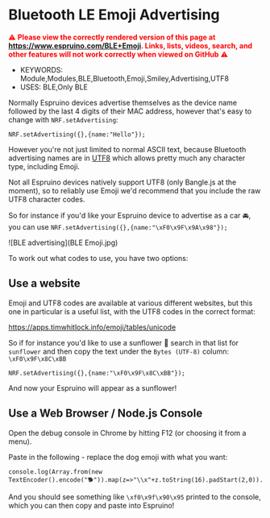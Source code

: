 <!--- Copyright (c) 2024 Gordon Williams, Pur3 Ltd. See the file LICENSE for copying permission. -->
Bluetooth LE Emoji Advertising
===============================

<span style="color:red">:warning: **Please view the correctly rendered version of this page at https://www.espruino.com/BLE+Emoji. Links, lists, videos, search, and other features will not work correctly when viewed on GitHub** :warning:</span>

* KEYWORDS: Module,Modules,BLE,Bluetooth,Emoji,Smiley,Advertising,UTF8
* USES: BLE,Only BLE

Normally Espruino devices advertise themselves as the device name followed by
the last 4 digits of their MAC address, however that's easy to change with
`NRF.setAdvertising`:

```JS
NRF.setAdvertising({},{name:"Hello"});
```

However you're not just limited to normal ASCII text, because Bluetooth advertising
names are in [UTF8](https://en.wikipedia.org/wiki/UTF-8) which allows pretty much
any character type, including Emoji.

Not all Espruino devices natively support UTF8 (only Bangle.js at the moment), so
to reliably use Emoji we'd recommend that you include the raw UTF8 character codes.

So for instance if you'd like your Espruino device to advertise as a car 🚘, you
can use `NRF.setAdvertising({},{name:"\xF0\x9F\x9A\x98"});`

![BLE advertising](BLE Emoji.jpg)

To work out what codes to use, you have two options:

## Use a website

Emoji and UTF8 codes are available at various different websites, but
this one in particular is a useful list, with the UTF8 codes in the correct
format:

https://apps.timwhitlock.info/emoji/tables/unicode


So if for instance you'd like to use a sunflower 🌻 search in that list for `sunflower`
and then copy the text under the `Bytes (UTF-8)` column: `\xF0\x9F\x8C\xBB`

```JS
NRF.setAdvertising({},{name:"\xF0\x9F\x8C\xBB"});
```

And now your Espruino will appear as a sunflower!

## Use a Web Browser / Node.js Console

Open the debug console in Chrome by hitting F12 (or choosing it from a menu).

Paste in the following - replace the dog emoji with what you want:

```JS
console.log(Array.from(new TextEncoder().encode("🐕")).map(z=>"\\x"+z.toString(16).padStart(2,0)).join(""))
```

And you should see something like `\xf0\x9f\x90\x95` printed to the console, which you can then
copy and paste into Espruino!